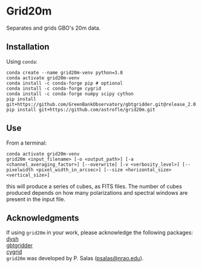 # Grid20m

Separates and grids GBO's 20m data.

## Installation
Using `conda`:

    conda create --name grid20m-venv python=3.8
    conda activate grid20m-venv
    conda install -c conda-forge pip # optional
    conda install -c conda-forge cygrid 
    conda install -c conda-forge numpy scipy cython 
    pip install git+https://github.com/GreenBankObservatory/gbtgridder.git@release_2.0
    pip install git+https://github.com/astrofle/grid20m.git

## Use
From a terminal:

    conda activate grid20m-venv
    grid20m <input_filename> [-o <output_path>] [-a <channel_averaging_factor>] [--overwrite] [-v <verbosity_level>] [--pixelwidth <pixel_width_in_arcsec>] [--size <horizontal_size> <vertical_size>]

this will produce a series of cubes, as FITS files.
The number of cubes produced depends on how many 
polarizations and spectral windows are present in 
the input file.

## Acknowledgments
If using `grid20m` in your work, please acknowledge the following packages:<br>
[dysh](https://github.com/GreenBankObservatory/dysh)<br>
[gbtgridder](https://github.com/GreenBankObservatory/gbtgridder)<br>
[cygrid](https://github.com/bwinkel/cygrid)<br>
`grid20m` was developed by P. Salas (psalas@nrao.edu).
